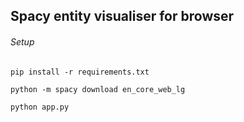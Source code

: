 ## Spacy entity visualiser for browser

###### Setup

```
pip install -r requirements.txt

python -m spacy download en_core_web_lg

python app.py

```

